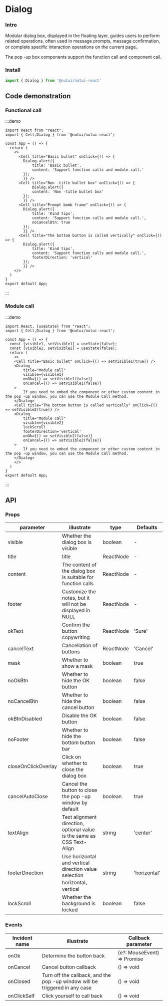 #  Dialog 

### Intro

Modular dialog box, displayed in the floating layer, guides users to perform related operations, often used in message prompts, message confirmation, or complete specific interaction operations on the current page。

The pop -up box components support the function call and component call.

### Install

```js
import { Dialog } from '@nutui/nutui-react'
```


## Code demonstration

### Functional call

:::demo

```tsx
import React from "react";
import { Cell,Dialog } from '@nutui/nutui-react';

const App = () => {
  return (
    <>
      <Cell title="Basic bullet" onClick={() => {
        Dialog.alert({
            title: 'Basic bullet',
            content: 'Support function calls and module call.'
        });
        }} />
      <Cell title="Non -title bullet box" onClick={() => {
            Dialog.alert({
            content: 'Non -title bullet box'
        });
        }} />
      <Cell title="Prompt bomb frame" onClick={() => {
        Dialog.alert({
            title: 'Kind tips',
            content: 'Support function calls and module call.',
            noCancelBtn: true
        });
        }} />
      <Cell title="The bottom button is called vertically" onClick={() => {
        Dialog.alert({
            title: 'Kind tips',
            content: 'Support function calls and module call.',
            footerDirection: 'vertical'
        });
        }} />
    </>
  )
}
export default App;
```

:::

### Module call

:::demo

```tsx
import React, {useState} from "react";
import { Cell,Dialog } from '@nutui/nutui-react';

const App = () => {
  const [visible1, setVisible1] = useState(false);
  const [visible2, setVisible2] = useState(false);
  return (
    <>
    <Cell title="Basic bullet" onClick={() => setVisible1(true)} />
    <Dialog 
        title="Module call"
        visible={visible1}
        onOk={() => setVisible1(false)}
        onCancel={() => setVisible1(false)}
    >
        If you need to embed the component or other custom content in the pop -up window, you can use the Module Call method.
    </Dialog>
    <Cell title="The bottom button is called vertically" onClick={() => setVisible2(true)} />
    <Dialog 
        title="Module call"
        visible={visible2}
        lockScroll
        footerDirection='vertical'
        onOk={() => setVisible2(false)}
        onCancel={() => setVisible2(false)}
    >
        If you need to embed the component or other custom content in the pop -up window, you can use the Module Call method.
    </Dialog>
    </>
  )
}
export default App;
```

:::

## API

### Props

| parameter         | illustrate                             | type   | Defaults           |
|--------------|----------------------------------|--------|------------------|
| visible         | Whether the dialog box is visible               | boolean | -                |
| title        | title                         | ReactNode | -                |
| content         | The content of the dialog box is suitable for function calls | ReactNode | -                |
| footer | Customize the notes, but it will not be displayed in NULL     | ReactNode | - |
| okText          | Confirm the button copywriting                        | ReactNode | 'Sure'              |
| cancelText          | Cancellation of buttons                        | ReactNode | 'Cancel'              |
| mask          | Whether to show a mask                        | boolean | true              |
| noOkBtn          | Whether to hide the OK button                        | boolean | false              |
| noCancelBtn          | Whether to hide the cancel button                        | boolean | false              |
| okBtnDisabled          | Disable the OK button                        | boolean | false              |
| noFooter          | Whether to hide the bottom button bar                        | boolean | false              |
| closeOnClickOverlay          | Click on whether to close the dialog box                        | boolean | true              |
| cancelAutoClose          | Cancel the button to close the pop -up window by default                        | boolean | true              |
| textAlign          | Text alignment direction, optional value is the same as CSS Text-Align           | string | 'center'              |
| footerDirection          |Use horizontal and vertical direction value selection horizontal、vertical  | string | 'horizontal'             |
| lockScroll          | Whether the background is locked                        | boolean | false              |

### Events

| Incident name | illustrate           | Callback parameter     |
|--------|----------------|--------------|
| onOk  | Determine the button back | (e?: MouseEvent) => Promise | void |
| onCancel  | Cancel button callback | () => void |
| onClosed  | Turn off the callback, and the pop -up window will be triggered in any case | () => void |
| onClickSelf  | Click yourself to call back | () => void |
